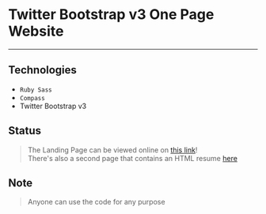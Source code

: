 # Twitter Bootstrap v3 One Page Website

<hr>

## Technologies

* `Ruby Sass`
* `Compass`
* Twitter Bootstrap v3 

## Status

> The Landing Page can be viewed online on [this link](https://cdn.iurianu.rocks/onepage-bootstrap/)! <br />
> There's also a second page that contains an HTML resume [here](https://cdn.iurianu.rocks/onepage-bootstrap/resume.html)

## Note

> Anyone can use the code for any purpose